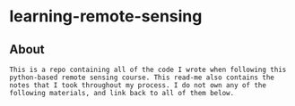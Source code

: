 # learning-remote-sensing

## About
	This is a repo containing all of the code I wrote when following this python-based remote sensing course. This read-me also contains the notes that I took throughout my process. I do not own any of the following materials, and link back to all of them below.
